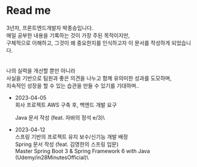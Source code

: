 # Read me

3년차, 프론트엔드개발자 박종승입니다.\
매일 공부한 내용을 기록하는 것이 가장 주된 목적이지만,\
구체적으로 이해하고, 그것이 왜 중요한지를 인식하고자 이 문서를 작성하게 되었습니다.\
\
\
나의 실력을 개선할 뿐만 아니라\
사실을 기반으로 팀원과 좋은 의견을 나누고 함께 유의미한 성과를 도모하며,\
지속적인 성장을 할 수 있는 습관을 만들 수 있기를 기대하며..



*   2023-04-05\
    회사 프로젝트 AWS 구축 후, 백엔드 개발 요구

    Java 문서 작성 (feat. 자바의 정석 e/3)\

* 2023-04-12\
  스프링 기반의 프로젝트 유지 보수/신기능 개발 배정\
  Spring 문서 작성 (feat. 김영한의 스프링 입문)\
  Master Spring Boot 3 & Spring Framework 6 with Java (Udemy/in28MinutesOfficial)\
